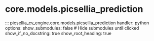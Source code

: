 # core.models.picsellia_prediction

::: picsellia_cv_engine.core.models.picsellia_prediction
    handler: python
    options:
        show_submodules: false  # Hide submodules until clicked
        show_if_no_docstring: true
        show_root_heading: true
